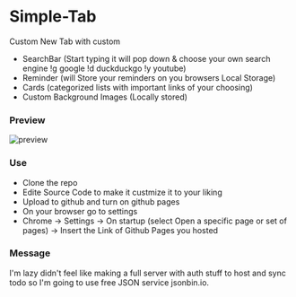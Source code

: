 # Simple-Tab
Custom New Tab with custom
* SearchBar (Start typing it will pop down & choose your own search engine !g google !d duckduckgo !y youtube)
* Reminder (will Store your reminders on you browsers Local Storage)
* Cards (categorized lists with important links of your choosing)
* Custom Background Images (Locally stored)

### Preview
![preview](https://i.imgur.com/VS5aB4R.png)


### Use
* Clone the repo 
* Edite Source Code to make it custmize it to your liking
* Upload to github and turn on github pages
* On your browser go to settings
* Chrome -> Settings -> On startup (select Open a specific page or set of pages) -> Insert the Link of Github Pages you hosted

### Message
I'm lazy didn't feel like making a full server with auth stuff to host and sync todo
so I'm going to use free JSON service jsonbin.io.
